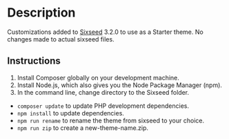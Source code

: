 # Description

Customizations added to [Sixseed](https://github.com/bharath/sixseed) 3.2.0 to use as a Starter theme. No changes made to actual sixseed files.

## Instructions

1. Install Composer globally on your development machine.
2. Install Node.js, which also gives you the Node Package Manager (npm).
3. In the command line, change directory to the Sixseed folder.

- `composer update` to update PHP development dependencies.
- `npm install` to update dependencies.
- `npm run rename` to rename the theme from sixseed to your choice.
- `npm run zip` to create a new-theme-name.zip.